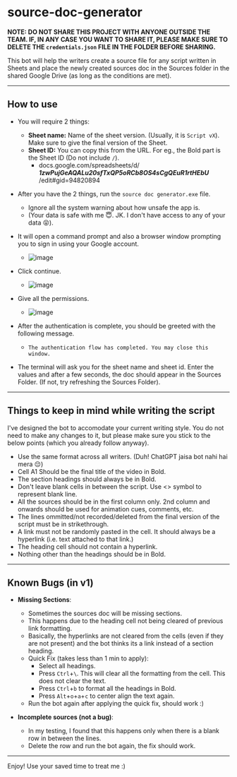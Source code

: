 # source-doc-generator

**NOTE: DO NOT SHARE THIS PROJECT WITH ANYONE OUTSIDE THE TEAM. IF, IN ANY CASE YOU WANT TO SHARE IT, PLEASE MAKE SURE TO DELETE THE `credentials.json` FILE IN THE FOLDER BEFORE SHARING.**

This bot will help the writers create a source file for any script written in Sheets and place the newly created sources doc in the Sources folder in the shared Google Drive (as long as the conditions are met).

___

## How to use
* You will require 2 things:
  * **Sheet name:** Name of the sheet version. (Usually, it is `Script vX`). Make sure to give the final version of the Sheet.
  * **Sheet ID:** You can copy this from the URL. For eg., the Bold part is the Sheet ID (Do not include `/`).
    * docs.google.com/spreadsheets/d/ _**1zwPujGeAQALu20sfTxQP5oRCb8OS4sCgQEuR1rtHEbU**_ /edit#gid=94820894
  
* After you have the 2 things, run the `source doc generator.exe` file.
  * Ignore all the system warning about how unsafe the app is.
  * (Your data is safe with me 😇. JK. I don't have access to any of your data 😝).
* It will open a command prompt and also a browser window prompting you to sign in using your Google account.
  * ![image](https://github.com/ameymane09/source-doc-generator/assets/71630371/f5acb772-3331-4b61-a6f0-5cc948d85f98)
* Click continue.
  * ![image](https://github.com/ameymane09/source-doc-generator/assets/71630371/198bb716-d33c-41be-b79d-abdbb1070d4c)
* Give all the permissions.
  * ![image](https://github.com/ameymane09/source-doc-generator/assets/71630371/1af99f9b-1376-4022-90a2-02ce0f54c7db)

* After the authentication is complete, you should be greeted with the following message.
  * ```The authentication flow has completed. You may close this window.```
* The terminal will ask you for the sheet name and sheet id. Enter the values and after a few seconds, the doc should appear in the Sources Folder. (If not, try refreshing the Sources Folder).

___

## Things to keep in mind while writing the script
I've designed the bot to accomodate your current writing style. You do not need to make any changes to it, but please make sure you stick to the below points (which you already follow anyway).
* Use the same format across all writers. (Duh! ChatGPT jaisa bot nahi hai mera 😔)
* Cell A1 Should be the final title of the video in Bold.
* The section headings should always be in Bold.
* Don't leave blank cells in between the script. Use <> symbol to represent blank line.
* All the sources should be in the first column only. 2nd column and onwards should be used for animation cues, comments, etc.
* The lines ommitted/not recorded/deleted from the final version of the script must be in strikethrough.
* A link must not be randomly pasted in the cell. It should always be a hyperlink (i.e. text attached to that link.)
* The heading cell should not contain a hyperlink.
* Nothing other than the headings should be in Bold.

___

## Known Bugs (in v1)
* **Missing Sections**:
  * Sometimes the sources doc will be missing sections.
  * This happens due to the heading cell not being cleared of previous link formatting.
  * Basically, the hyperlinks are not cleared from the cells (even if they are not present) and the bot thinks its a link instead of a section heading.
  * Quick Fix (takes less than 1 min to apply):
    * Select all headings.
    * Press `Ctrl`+`\`. This will clear all the formatting from the cell. This does not clear the text.
    * Press `Ctrl`+`b` to format all the headings in Bold.
    * Press `Alt`+`o`+`a`+`c` to center align the text again.
  * Run the bot again after applying the quick fix, should work :)
 
* **Incomplete sources (not a bug)**:
   * In my testing, I found that this happens only when there is a blank row in between the lines.
   * Delete the row and run the bot again, the fix should work.
 
___

Enjoy! Use your saved time to treat me :)
